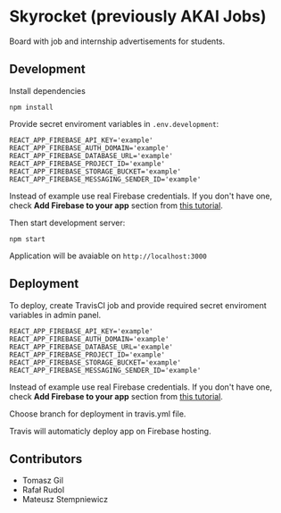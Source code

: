 # Skyrocket (previously AKAI Jobs)

Board with job and internship advertisements for students.

## Development

Install dependencies

```
npm install
```

Provide secret enviroment variables in `.env.development`:

```
REACT_APP_FIREBASE_API_KEY='example'
REACT_APP_FIREBASE_AUTH_DOMAIN='example'
REACT_APP_FIREBASE_DATABASE_URL='example'
REACT_APP_FIREBASE_PROJECT_ID='example'
REACT_APP_FIREBASE_STORAGE_BUCKET='example'
REACT_APP_FIREBASE_MESSAGING_SENDER_ID='example'
```

Instead of example use real Firebase credentials. If you don't have one, check **Add Firebase to your app** section from [this tutorial](https://firebase.google.com/docs/web/setup).

Then start development server:

```
npm start
```

Application will be avaiable on `http://localhost:3000`

## Deployment

To deploy, create TravisCI job and provide required secret enviroment variables in admin panel.

```
REACT_APP_FIREBASE_API_KEY='example'
REACT_APP_FIREBASE_AUTH_DOMAIN='example'
REACT_APP_FIREBASE_DATABASE_URL='example'
REACT_APP_FIREBASE_PROJECT_ID='example'
REACT_APP_FIREBASE_STORAGE_BUCKET='example'
REACT_APP_FIREBASE_MESSAGING_SENDER_ID='example'
```

Instead of example use real Firebase credentials. If you don't have one, check **Add Firebase to your app** section from [this tutorial](https://firebase.google.com/docs/web/setup).

Choose branch for deployment in travis.yml file.

Travis will automaticly deploy app on Firebase hosting.

## Contributors

- Tomasz Gil
- Rafał Rudol
- Mateusz Stempniewicz
